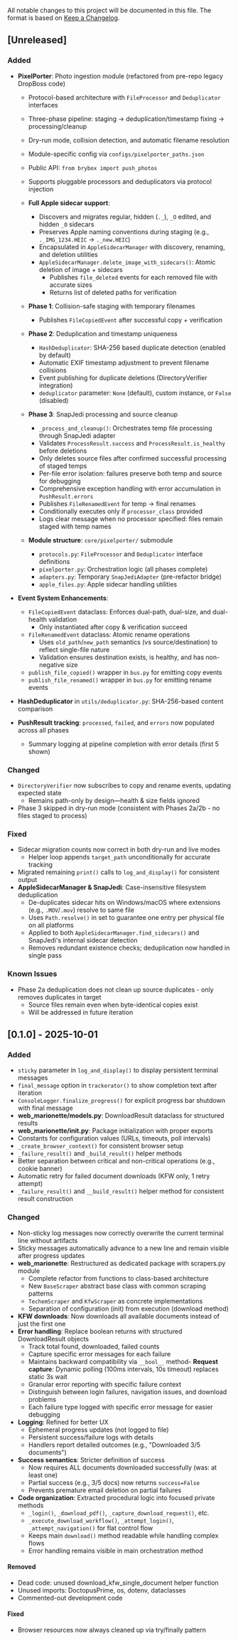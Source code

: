 All notable changes to this project will be documented in this file.
The format is based on [Keep a Changelog](https://keepachangelog.com/).

## [Unreleased]

### Added
- **PixelPorter**: Photo ingestion module (refactored from pre-repo legacy DropBoss code)
  - Protocol-based architecture with `FileProcessor` and `Deduplicator` interfaces
  - Three-phase pipeline: staging → deduplication/timestamp fixing → processing/cleanup
  - Dry-run mode, collision detection, and automatic filename resolution
  - Module-specific config via `configs/pixelporter_paths.json`
  - Public API: `from brybox import push_photos`
  - Supports pluggable processors and deduplicators via protocol injection
  
  - **Full Apple sidecar support**:
    - Discovers and migrates regular, hidden (`._`), `_O` edited, and hidden `_O` sidecars
    - Preserves Apple naming conventions during staging (e.g., `._IMG_1234.HEIC` → `._new.HEIC`)
    - Encapsulated in `AppleSidecarManager` with discovery, renaming, and deletion utilities
    - `AppleSidecarManager.delete_image_with_sidecars()`: Atomic deletion of image + sidecars
      - Publishes `file_deleted` events for each removed file with accurate sizes
      - Returns list of deleted paths for verification
  
  - **Phase 1**: Collision-safe staging with temporary filenames
    - Publishes `FileCopiedEvent` after successful copy + verification
  
  - **Phase 2**: Deduplication and timestamp uniqueness
    - `HashDeduplicator`: SHA-256 based duplicate detection (enabled by default)
    - Automatic EXIF timestamp adjustment to prevent filename collisions
    - Event publishing for duplicate deletions (DirectoryVerifier integration)
    - `deduplicator` parameter: `None` (default), custom instance, or `False` (disabled)
  
  - **Phase 3**: SnapJedi processing and source cleanup
    - `_process_and_cleanup()`: Orchestrates temp file processing through SnapJedi adapter
    - Validates `ProcessResult.success` and `ProcessResult.is_healthy` before deletions
    - Only deletes source files after confirmed successful processing of staged temps
    - Per-file error isolation: failures preserve both temp and source for debugging
    - Comprehensive exception handling with error accumulation in `PushResult.errors`
    - Publishes `FileRenamedEvent` for temp → final renames
    - Conditionally executes only if `processor_class` provided
    - Logs clear message when no processor specified: files remain staged with temp names
  
  - **Module structure**: `core/pixelporter/` submodule
    - `protocols.py`: `FileProcessor` and `Deduplicator` interface definitions
    - `pixelporter.py`: Orchestration logic (all phases complete)
    - `adapters.py`: Temporary `SnapJediAdapter` (pre-refactor bridge)
    - `apple_files.py`: Apple sidecar handling utilities

- **Event System Enhancements**:
  - `FileCopiedEvent` dataclass: Enforces dual-path, dual-size, and dual-health validation
    - Only instantiated after copy & verification succeed
  - `FileRenamedEvent` dataclass: Atomic rename operations
    - Uses `old_path`/`new_path` semantics (vs source/destination) to reflect single-file nature
    - Validation ensures destination exists, is healthy, and has non-negative size
  - `publish_file_copied()` wrapper in `bus.py` for emitting copy events
  - `publish_file_renamed()` wrapper in `bus.py` for emitting rename events

- **HashDeduplicator** in `utils/deduplicator.py`: SHA-256-based content comparison

- **PushResult tracking**: `processed`, `failed`, and `errors` now populated across all phases
  - Summary logging at pipeline completion with error details (first 5 shown)

### Changed
- `DirectoryVerifier` now subscribes to copy and rename events, updating expected state
  - Remains path-only by design—health & size fields ignored
- Phase 3 skipped in dry-run mode (consistent with Phases 2a/2b - no files staged to process)

### Fixed
- Sidecar migration counts now correct in both dry-run and live modes
  - Helper loop appends `target_path` unconditionally for accurate tracking
- Migrated remaining `print()` calls to `log_and_display()` for consistent output
- **AppleSidecarManager & SnapJedi**: Case-insensitive filesystem deduplication
  - De-duplicates sidecar hits on Windows/macOS where extensions (e.g., `.MOV`/`.mov`) resolve to same file
  - Uses `Path.resolve()` in set to guarantee one entry per physical file on all platforms
  - Applied to both `AppleSidecarManager.find_sidecars()` and SnapJedi's internal sidecar detection
  - Removes redundant existence checks; deduplication now handled in single pass

### Known Issues
- Phase 2a deduplication does not clean up source duplicates - only removes duplicates in target
  - Source files remain even when byte-identical copies exist
  - Will be addressed in future iteration


## [0.1.0] - 2025-10-01

### Added
- `sticky` parameter in `log_and_display()` to display persistent terminal messages
- `final_message` option in `trackerator()` to show completion text after iteration
- `ConsoleLogger.finalize_progress()` for explicit progress bar shutdown with final message
- **web_marionette/models.py**: DownloadResult dataclass for structured results
- **web_marionette/__init__.py**: Package initialization with proper exports
- Constants for configuration values (URLs, timeouts, poll intervals)
- `_create_browser_context()` for consistent browser setup
- `_failure_result()` and `_build_result()` helper methods
- Better separation between critical and non-critical operations (e.g., cookie banner)
- Automatic retry for failed document downloads (KFW only, 1 retry attempt)
- `_failure_result()` and `__build_result()` helper method for consistent result construction

### Changed
- Non-sticky log messages now correctly overwrite the current terminal line without artifacts
- Sticky messages automatically advance to a new line and remain visible after progress updates
- **web_marionette**: Restructured as dedicated package with scrapers.py module
  - Complete refactor from functions to class-based architecture
  - New `BaseScraper` abstract base class with common scraping patterns
  - `TechemScraper` and `KfwScraper` as concrete implementations
  - Separation of configuration (init) from execution (download method)
- **KFW downloads**: Now downloads all available documents instead of just the first one
- **Error handling**: Replace boolean returns with structured DownloadResult objects
  - Track total found, downloaded, failed counts
  - Capture specific error messages for each failure
  - Maintains backward compatibility via `__bool__` method- **Request capture**: Dynamic polling (100ms intervals, 10s timeout) replaces static 3s wait
  - Granular error reporting with specific failure context
  - Distinguish between login failures, navigation issues, and download problems
  - Each failure type logged with specific error message for easier debugging
- **Logging**: Refined for better UX
  - Ephemeral progress updates (not logged to file)
  - Persistent success/failure logs with details
  - Handlers report detailed outcomes (e.g., "Downloaded 3/5 documents")
- **Success semantics**: Stricter definition of success
  - Now requires ALL documents downloaded successfully (was: at least one)
  - Partial success (e.g., 3/5 docs) now returns `success=False`
  - Prevents premature email deletion on partial failures
- **Code organization**: Extracted procedural logic into focused private methods
  - `_login()`, `_download_pdf()`, `_capture_download_request()`, etc.
  - `_execute_download_workflow()`, `_attempt_login()`, `_attempt_navigation()` for flat control flow
  - Keeps main `download()` method readable while handling complex flows
  - Error handling remains visible in main orchestration method

#### Removed
- Dead code: unused download_kfw_single_document helper function
- Unused imports: DoctopusPrime, os, dotenv, dataclasses
- Commented-out development code

#### Fixed
- Browser resources now always cleaned up via try/finally pattern